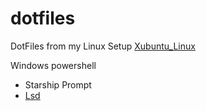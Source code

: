 # dotfiles

DotFiles from my Linux Setup [Xubuntu_Linux](/xubuntu/)

Windows powershell
- Starship Prompt
- [Lsd](https://github.com/lsd-rs/lsd)
